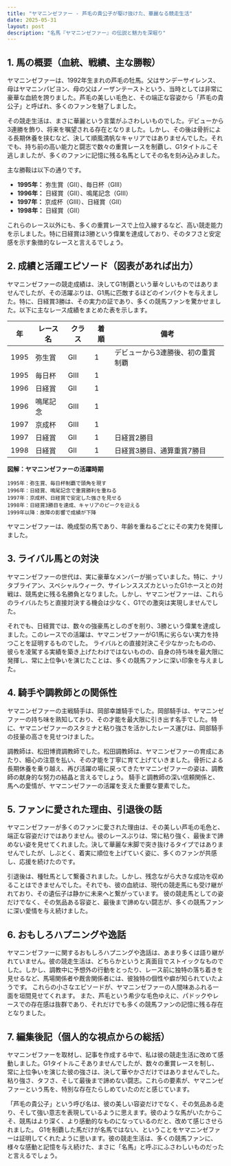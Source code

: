 ```yaml
---
title: "ヤマニンゼファー - 芦毛の貴公子が駆け抜けた、華麗なる競走生活"
date: 2025-05-31
layout: post
description: "名馬『ヤマニンゼファー』の伝説と魅力を深堀り"
---
```


## 1. 馬の概要（血統、戦績、主な勝鞍）

ヤマニンゼファーは、1992年生まれの芦毛の牡馬。父はサンデーサイレンス、母はヤマニンパピヨン、母の父はノーザンテーストという、当時としては非常に豪華な血統を誇りました。芦毛の美しい毛色と、その端正な容姿から「芦毛の貴公子」と呼ばれ、多くのファンを魅了しました。

その競走生活は、まさに華麗という言葉がふさわしいものでした。デビューから3連勝を飾り、将来を嘱望される存在となりました。しかし、その後は骨折による長期休養を挟むなど、決して順風満帆なキャリアではありませんでした。それでも、持ち前の高い能力と闘志で数々の重賞レースを制覇し、G1タイトルこそ逃しましたが、多くのファンに記憶に残る名馬としてその名を刻み込みました。

主な勝鞍は以下の通りです。

* **1995年：** 弥生賞（GII）、毎日杯（GIII）
* **1996年：** 日経賞（GII）、鳴尾記念（GIII）
* **1997年：** 京成杯（GIII）、日経賞（GII）
* **1998年：** 日経賞（GII）


これらのレース以外にも、多くの重賞レースで上位入線するなど、高い競走能力を示しました。特に日経賞は3勝という偉業を達成しており、そのタフさと安定感を示す象徴的なレースと言えるでしょう。


## 2. 成績と活躍エピソード（図表があれば出力）

ヤマニンゼファーの競走成績は、決してG1制覇という華々しいものではありませんでしたが、その活躍ぶりは、G1馬に匹敵するほどのインパクトを与えました。特に、日経賞3勝は、その実力の証であり、多くの競馬ファンを驚かせました。以下に主なレース成績をまとめた表を示します。


| 年 | レース名        | クラス | 着順 | 備考                                  |
|---|-----------------|-------|------|--------------------------------------|
| 1995 | 弥生賞          | GII   | 1    | デビューから3連勝後、初の重賞制覇      |
| 1995 | 毎日杯          | GIII  | 1    |                                      |
| 1996 | 日経賞          | GII   | 1    |                                      |
| 1996 | 鳴尾記念        | GIII  | 1    |                                      |
| 1997 | 京成杯          | GIII  | 1    |                                      |
| 1997 | 日経賞          | GII   | 1    | 日経賞2勝目                          |
| 1998 | 日経賞          | GII   | 1    | 日経賞3勝目、通算重賞7勝目             |


**図解：ヤマニンゼファーの活躍時期**

```
1995年：弥生賞、毎日杯制覇で頭角を現す
1996年：日経賞、鳴尾記念で重賞勝利を重ねる
1997年：京成杯、日経賞で安定した強さを見せる
1998年：日経賞3勝目を達成、キャリアのピークを迎える
1999年以降：故障の影響で成績が下降
```

ヤマニンゼファーは、晩成型の馬であり、年齢を重ねるごとにその実力を発揮しました。


## 3. ライバル馬との対決

ヤマニンゼファーの世代は、実に豪華なメンバーが揃っていました。特に、ナリタブライアン、スペシャルウィーク、サイレンススズカといったG1ホースとの対戦は、競馬史に残る名勝負となりました。しかし、ヤマニンゼファーは、これらのライバルたちと直接対決する機会は少なく、G1での激突は実現しませんでした。

それでも、日経賞では、数々の強豪馬としのぎを削り、3勝という偉業を達成しました。このレースでの活躍は、ヤマニンゼファーがG1馬に劣らない実力を持つことを証明するものでした。  ライバルとの直接対決こそ少なかったものの、彼らを凌駕する実績を築き上げたわけではないものの、自身の持ち味を最大限に発揮し、常に上位争いを演じたことは、多くの競馬ファンに深い印象を与えました。


## 4. 騎手や調教師との関係性

ヤマニンゼファーの主戦騎手は、岡部幸雄騎手でした。岡部騎手は、ヤマニンゼファーの持ち味を熟知しており、その才能を最大限に引き出す名手でした。特に、ヤマニンゼファーのスタミナと粘り強さを活かしたレース運びは、岡部騎手の技量の高さを見せつけました。

調教師は、松田博資調教師でした。松田調教師は、ヤマニンゼファーの育成にあたり、細心の注意を払い、その才能を丁寧に育て上げていきました。骨折による長期休養を乗り越え、再び活躍の場に戻ってきたヤマニンゼファーの姿は、調教師の献身的な努力の結晶と言えるでしょう。  騎手と調教師の深い信頼関係と、馬への愛情が、ヤマニンゼファーの活躍を支えた重要な要素でした。


## 5. ファンに愛された理由、引退後の話

ヤマニンゼファーが多くのファンに愛された理由は、その美しい芦毛の毛色と、端正な容姿だけではありません。彼のレースぶりは、常に粘り強く、最後まで諦めない姿を見せてくれました。決して華麗な末脚で突き抜けるタイプではありませんでしたが、しぶとく、着実に順位を上げていく姿に、多くのファンが共感し、応援を続けたのです。

引退後は、種牡馬として繋養されました。しかし、残念ながら大きな成功を収めることはできませんでした。それでも、彼の血統は、現代の競走馬にも受け継がれており、その遺伝子は静かに未来へと繋がっています。  彼の競走馬としての姿だけでなく、その気品ある容姿と、最後まで諦めない闘志が、多くの競馬ファンに深い愛情を与え続けました。


## 6. おもしろハプニングや逸話

ヤマニンゼファーに関するおもしろハプニングや逸話は、あまり多くは語り継がれていません。彼の競走生活は、どちらかというと真面目でストイックなものでした。しかし、調教中に予想外の行動をとったり、レース前に独特の落ち着きを見せるなど、馬場関係者や厩舎関係者には、彼独特の個性や癖が知られていたようです。  これらの小さなエピソードが、ヤマニンゼファーの人間味あふれる一面を垣間見せてくれます。  また、芦毛という希少な毛色ゆえに、パドックやレースでの存在感は抜群であり、それだけでも多くの競馬ファンの記憶に残る存在となりました。


## 7. 編集後記（個人的な視点からの総括）

ヤマニンゼファーを取材し、記事を作成する中で、私は彼の競走生活に改めて感動しました。G1タイトルこそありませんでしたが、数々の重賞レースを制し、常に上位争いを演じた彼の強さは、決して華やかさだけではありませんでした。粘り強さ、タフさ、そして最後まで諦めない闘志。これらの要素が、ヤマニンゼファーという馬を、特別な存在たらしめていたのだと感じています。

「芦毛の貴公子」という呼び名は、彼の美しい容姿だけでなく、その気品ある走り、そして強い意志を表現しているように思えます。彼のような馬がいたからこそ、競馬はより深く、より感動的なものになっているのだと、改めて感じさせられました。  G1を制覇した馬だけが名馬ではない、ということをヤマニンゼファーは証明してくれたように思います。彼の競走生活は、多くの競馬ファンに、様々な感動と記憶を与え続けた、まさに「名馬」と呼ぶにふさわしいものだったと言えるでしょう。

